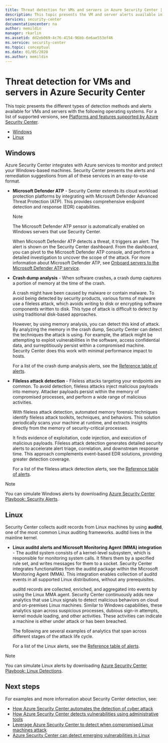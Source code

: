 ```yaml
---
title: Threat detection for VMs and servers in Azure Security Center | Microsoft Docs
description: This topic presents the VM and server alerts available in Azure Security Center.
services: security-center
documentationcenter: na
author: memildin
manager: rkarlin
ms.assetid: dd2eb069-4c76-4154-96bb-6e6ae553ef46
ms.service: security-center
ms.topic: conceptual
ms.date: 01/05/2020
ms.author: memildin
---
```

# Threat detection for VMs and servers in Azure Security Center

This topic presents the different types of detection methods and alerts available for VMs and servers with the following operating systems. 
For a list of supported versions, see [Platforms and features supported by Azure Security Center](https://docs.microsoft.com/azure/security-center/security-center-os-coverage).

* [Windows](#windows-machines)
* [Linux](#linux-machines)

## Windows <a name="windows-machines"></a>

Azure Security Center integrates with Azure services to monitor and protect your Windows-based machines. Security Center presents the alerts and remediation suggestions from all of these services in an easy-to-use format.

* **Microsoft Defender ATP** <a name="windows-atp"></a> -  Security Center extends its cloud workload protection platforms by integrating with Microsoft Defender Advanced Threat Protection (ATP). This provides comprehensive endpoint detection and response (EDR) capabilities.

    > [!NOTE]
    > The Microsoft Defender ATP sensor is automatically enabled on Windows servers that use Security Center.

    When Microsoft Defender ATP detects a threat, it triggers an alert. The alert is shown on the Security Center dashboard. From the dashboard, you can pivot to the Microsoft Defender ATP console, and perform a detailed investigation to uncover the scope of the attack. For more information about Microsoft Defender ATP, see [Onboard servers to the Microsoft Defender ATP service](https://docs.microsoft.com/windows/security/threat-protection/microsoft-defender-atp/configure-server-endpoints).

* **Crash dump analysis** <a name="windows-dump"></a> - When software crashes, a crash dump captures a portion of memory at the time of the crash.

    A crash might have been caused by malware or contain malware. To avoid being detected by security products, various forms of malware use a fileless attack, which avoids writing to disk or encrypting software components written to disk. This type of attack is difficult to detect by using traditional disk-based approaches.

    However, by using memory analysis, you can detect this kind of attack. By analyzing the memory in the crash dump, Security Center can detect the techniques the attack is using. For example, the attack might be attempting to exploit vulnerabilities in the software, access confidential data, and surreptitiously persist within a compromised machine. Security Center does this work with minimal performance impact to hosts.

    For a list of the crash dump analysis alerts, see the [Reference table of alerts](alerts-reference.md#alerts-crashdump).

* **Fileless attack detection** <a name="windows-fileless"></a> - Fileless attacks targeting your endpoints are common. To avoid detection, fileless attacks inject malicious payloads into memory. Attacker payloads persist within the memory of compromised processes, and perform a wide range of malicious activities.

    With fileless attack detection, automated memory forensic techniques identify fileless attack toolkits, techniques, and behaviors. This solution periodically scans your machine at runtime, and extracts insights directly from the memory of security-critical processes.

    It finds evidence of exploitation, code injection, and execution of malicious payloads. Fileless attack detection generates detailed security alerts to accelerate alert triage, correlation, and downstream response time. This approach complements event-based EDR solutions, providing greater detection coverage.

    For a list of the fileless attack detection alerts, see the [Reference table of alerts](alerts-reference.md#alerts-filelessattackdetect).

> [!NOTE]
> You can simulate Windows alerts by downloading [Azure Security Center Playbook: Security Alerts](https://gallery.technet.microsoft.com/Azure-Security-Center-f621a046).

## Linux <a name="linux-machines"></a>

Security Center collects audit records from Linux machines by using **auditd**, one of the most common Linux auditing frameworks. auditd lives in the mainline kernel. 

* **Linux auditd alerts and Microsoft Monitoring Agent (MMA) integration** <a name="linux-auditd"></a> - The auditd system consists of a kernel-level subsystem, which is responsible for monitoring system calls. It filters them by a specified rule set, and writes messages for them to a socket. Security Center integrates functionalities from the auditd package within the Microsoft Monitoring Agent (MMA). This integration enables collection of auditd events in all supported Linux distributions, without any prerequisites.  

    auditd records are collected, enriched, and aggregated into events by using the Linux MMA agent. Security Center continuously adds new analytics that use Linux signals to detect malicious behaviors on cloud and on-premises Linux machines. Similar to Windows capabilities, these analytics span across suspicious processes, dubious sign-in attempts, kernel module loading, and other activities. These activities can indicate a machine is either under attack or has been breached.  

    The following are several examples of analytics that span across different stages of the attack life cycle.

    For a list of the Linux alerts, see the [Reference table of alerts](alerts-reference.md#alerts-linux).

> [!NOTE]
> You can simulate Linux alerts by downloading [Azure Security Center Playbook: Linux Detections](https://gallery.technet.microsoft.com/Azure-Security-Center-0ac8a5ef).

 
 ## Next steps

For examples and more information about Security Center detection, see:

* [How Azure Security Center automates the detection of cyber attack](https://azure.microsoft.com/blog/leverage-azure-security-center-to-detect-when-compromised-linux-machines-attack/)
* [How Azure Security Center detects vulnerabilities using administrative tools](https://azure.microsoft.com/blog/azure-security-center-can-detect-emerging-vulnerabilities-in-linux/)
* [Leverage Azure Security Center to detect when compromised Linux machines attack](https://azure.microsoft.com/blog/leverage-azure-security-center-to-detect-when-compromised-linux-machines-attack/)
* [Azure Security Center can detect emerging vulnerabilities in Linux](https://azure.microsoft.com/blog/azure-security-center-can-detect-emerging-vulnerabilities-in-linux/)